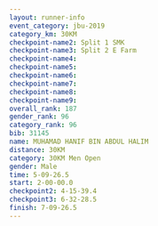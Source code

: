 ```yaml
---
layout: runner-info 
event_category: jbu-2019 
category_km: 30KM 
checkpoint-name2: Split 1 SMK 
checkpoint-name3: Split 2 E Farm 
checkpoint-name4: 
checkpoint-name5: 
checkpoint-name6: 
checkpoint-name7: 
checkpoint-name8: 
checkpoint-name9: 
overall_rank: 187
gender_rank: 96
category_rank: 96
bib: 31145
name: MUHAMAD HANIF BIN ABDUL HALIM
distance: 30KM
category: 30KM Men Open
gender: Male
time: 5-09-26.5
start: 2-00-00.0
checkpoint2: 4-15-39.4
checkpoint3: 6-32-28.5
finish: 7-09-26.5
---
```

